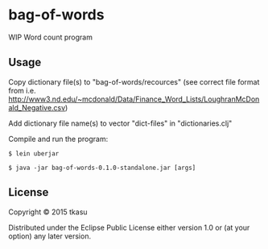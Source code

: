 # bag-of-words

WIP Word count program

## Usage

Copy dictionary file(s) to "bag-of-words/recources" 
(see correct file format from i.e. http://www3.nd.edu/~mcdonald/Data/Finance_Word_Lists/LoughranMcDonald_Negative.csv)

Add dictionary file name(s) to vector "dict-files" in "dictionaries.clj"

Compile and run the program:

    $ lein uberjar

    $ java -jar bag-of-words-0.1.0-standalone.jar [args]

## License

Copyright © 2015 tkasu

Distributed under the Eclipse Public License either version 1.0 or (at
your option) any later version.
